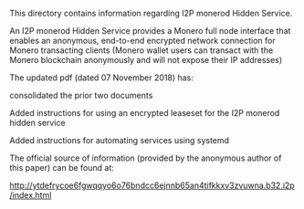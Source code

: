 This directory contains information regarding I2P monerod Hidden Service.

An I2P monerod Hidden Service provides a Monero full node interface that enables an anonymous, end-to-end encrypted network connection for Monero transacting clients (Monero wallet users can transact with the Monero blockchain anonymously and will not expose their IP addresses)

The updated pdf (dated 07 November 2018) has:

consolidated the prior two documents

Added instructions for using an encrypted leaseset for the I2P monerod hidden service

Added instructions for automating services using systemd

The official source of information (provided by the anonymous author of this paper) can be found at:

http://ytdefrycoe6fgwqqyo6o76bndcc6ejnnb65an4tifkkxv3zvuwna.b32.i2p/index.html

